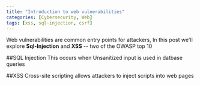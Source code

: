```yaml
---
title: "Introduction to web vulnerabilities"
categories: [Cybersecurity, Web]
tags: [xss, sql-injection, csrf]
---
```


Web vulnerabilities are common entry points for attackers, In this post we'll explore **Sql-Injection** and **XSS** -- two of the OWASP top 10

##SQL Injection 
This occurs when Unsanitized input is used in datbase queries

##XSS
Cross-site  scripting allows attackers to inject scripts into web pages
